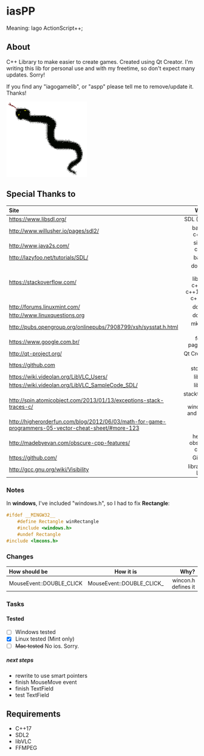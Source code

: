 # iasPP

Meaning: Iago ActionScript++;

## About

C++ Library to make easier to create games. Created using Qt Creator. I'm writing this lib for personal use and with my freetime, so don't expect many updates. Sorry!

If you find any "iagogamelib", or "aspp" please tell me to remove/update it. Thanks!

![iaspp](asp.png)

## Special Thanks to

| Site | Why? |
| :--- | ---: |
| https://www.libsdl.org/ | SDL ( S2 ) |
| http://www.willusher.io/pages/sdl2/ | basics, c++11 |
| http://www.java2s.com/ | simple codes |
| http://lazyfoo.net/tutorials/SDL/ | basics |
| https://stackoverflow.com/ | doubts, sdl2, libVLC, c++11, c++14, c, c++ etc |
| http://forums.linuxmint.com/ | doubts |
| http://www.linuxquestions.org | doubts |
| http://pubs.opengroup.org/onlinepubs/7908799/xsh/sysstat.h.html | mkdir - linux |
| https://www.google.com.br/ | found pages :P |
| http://qt-project.org/ | Qt Creator |
| https://github.com | Free storage |
| https://wiki.videolan.org/LibVLC_Users/ | libVLC |
| https://wiki.videolan.org/LibVLC_SampleCode_SDL/ | libVLC |
| http://spin.atomicobject.com/2013/01/13/exceptions-stack-traces-c/ | stacktrace for windows and linux |
| http://higherorderfun.com/blog/2012/06/03/math-for-game-programmers-05-vector-cheat-sheet/#more-123 | math |
| http://madebyevan.com/obscure-cpp-features/ | helpful obscure codes |
| https://github.com/ | GitHub |
| http://gcc.gnu.org/wiki/Visibility | library in Linux |

### Notes

In **windows**, I've included "windows.h", so I had to fix **Rectangle**:

```cpp
#ifdef __MINGW32__
    #define Rectangle winRectangle
    #include <windows.h>
    #undef Rectangle
#include <lmcons.h>
```

### Changes
| How should be | How it is | Why? |
| :------------ | :-------: | ---: |
| MouseEvent::DOUBLE_CLICK | MouseEvent::DOUBLE_CLICK_ | wincon.h  defines it|

### Tasks
#### Tested
- [ ] Windows tested
- [x] Linux tested (Mint only)
- [ ] ~~Mac tested~~ No ios. Sorry.

##### next steps
* rewrite to use smart pointers
* finish MouseMove event
* finish TextField
* test TextField


## Requirements
* C++17
* SDL2
* libVLC
* FFMPEG
